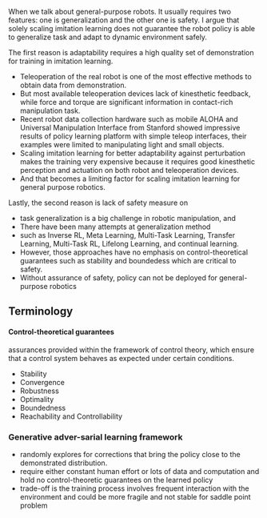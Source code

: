 
When we talk about general-purpose robots. It usually requires two features:
one is generalization and the other one is safety. I argue that solely scaling imitation learning does not guarantee the robot policy is able to generalize task and adapt to dynamic environment safely.


The first reason is adaptability requires a high quality set of demonstration for training in imitation learning.
- Teleoperation of the real robot is one of the most effective methods to obtain data from demonstration.
- But most available teleoperation devices lack of kinesthetic feedback, while force and torque are significant information in contact-rich manipulation task.
- Recent robot data collection hardware such as mobile ALOHA and Universal Manipulation Interface from Stanford showed impressive results of policy learning platform with simple teleop interfaces, their examples were limited to manipulating light and small objects. 
- Scaling imitation learning for better adaptability against perturbation makes the training very expensive because it requires good kinesthetic perception and actuation on both robot and teleoperation devices. 
- And that becomes a limiting factor for scaling imitation learning for general purpose robotics. 


Lastly, the second reason is  lack of safety measure on
- task generalization is a big challenge in robotic manipulation, and
- There have been many attempts at generalization method 
- such as Inverse RL, Meta Learning, Multi-Task Learning, Transfer Learning, Multi-Task RL, Lifelong Learning, and continual learning. 
- However, those approaches have no emphasis on control-theoretical guarantees such as stability and boundedess which are critical to safety.
- Without  assurance of safety, policy can not be deployed for general-purpose robotics


## Terminology
#### Control-theoretical guarantees 
assurances provided within the framework of control theory, which ensure that a control system behaves as expected under certain conditions.
- Stability
- Convergence
- Robustness
- Optimality
- Boundedness
-  Reachability and Controllability

### Generative adver-sarial learning framework
- randomly explores for corrections that bring the policy close to the demonstrated distribution.
- require either constant human effort or lots of data and computation and hold no control-theoretic guarantees on the learned policy
- trade-off is the training process involves frequent interaction with the environment and could be more fragile and not stable for saddle point problem